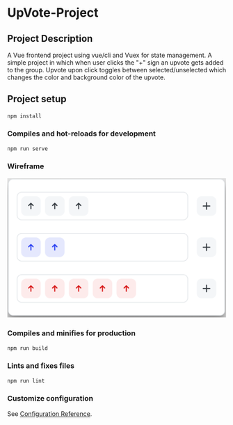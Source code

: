 # UpVote-Project

## Project Description

A Vue frontend project using vue/cli and Vuex for state management. A simple project in which when user clicks the "+" sign an upvote gets added to the group. Upvote upon click toggles between selected/unselected which changes the color and background color of the upvote.

## Project setup

```
npm install
```

### Compiles and hot-reloads for development

```
npm run serve
```

### Wireframe

![Wireframe](blob/Wireframe.png)

### Compiles and minifies for production

```
npm run build
```

### Lints and fixes files

```
npm run lint
```

### Customize configuration

See [Configuration Reference](https://cli.vuejs.org/config/).
